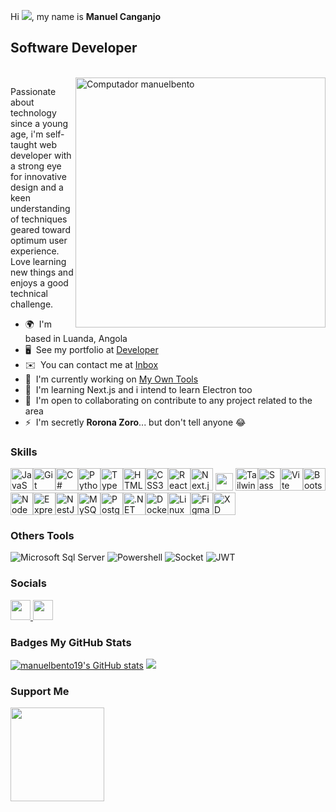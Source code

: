 Hi ![](https://user-images.githubusercontent.com/18350557/176309783-0785949b-9127-417c-8b55-ab5a4333674e.gif), my name is **Manuel Canganjo**

Software Developer
------------------
<br>
<img src="https://raw.githubusercontent.com/MicaelliMedeiros/micaellimedeiros/master/image/computer-illustration.png" min-width="400px" max-width="400px" width="400px" align="right" alt="Computador manuelbento"/>

Passionate about technology since a young age, i'm self-taught web developer with a strong eye for innovative design and a keen understanding of techniques geared toward optimum user experience. Love learning new things and enjoys a good technical challenge.

* 🌍  I'm based in Luanda, Angola
* 🖥️  See my portfolio at [Developer](http://github.com/manuelbento19)
* ✉️  You can contact me at [Inbox](mailto:manuelbentomb.223@gmail.com)
* 🚀  I'm currently working on [My Own Tools](http://github.com/manuelbento19)
* 🧠  I'm learning Next.js and i intend to learn Electron too
* 🤝  I'm open to collaborating on contribute to any project related to the area
* ⚡  I'm secretly **Rorona Zoro**... but don't tell anyone 😂

### Skills

<p align="left">
        <a href="https://developer.mozilla.org/en-US/docs/Web/JavaScript" target="_blank" rel="noreferrer"><img
                src="https://raw.githubusercontent.com/danielcranney/readme-generator/main/public/icons/skills/javascript-colored.svg"
                width="36" height="36" alt="JavaScript" /></a><a href="https://git-scm.com/" target="_blank"
            rel="noreferrer"><img
                src="https://raw.githubusercontent.com/danielcranney/readme-generator/main/public/icons/skills/git-colored.svg"
                width="36" height="36" alt="Git" /></a><a href="https://docs.microsoft.com/en-us/dotnet/csharp/"
            target="_blank" rel="noreferrer"><img
                src="https://raw.githubusercontent.com/danielcranney/readme-generator/main/public/icons/skills/csharp-colored.svg"
                width="36" height="36" alt="C#" /></a><a href="https://www.python.org/" target="_blank"
            rel="noreferrer"><img
                src="https://raw.githubusercontent.com/danielcranney/readme-generator/main/public/icons/skills/python-colored.svg"
                width="36" height="36" alt="Python" /></a><a href="https://www.typescriptlang.org/" target="_blank"
            rel="noreferrer"><img
                src="https://raw.githubusercontent.com/danielcranney/readme-generator/main/public/icons/skills/typescript-colored.svg"
                width="36" height="36" alt="TypeScript" /></a><a
            href="https://developer.mozilla.org/en-US/docs/Glossary/HTML5" target="_blank" rel="noreferrer"><img
                src="https://raw.githubusercontent.com/danielcranney/readme-generator/main/public/icons/skills/html5-colored.svg"
                width="36" height="36" alt="HTML5" /></a><a href="https://www.w3.org/TR/CSS/#css" target="_blank"
            rel="noreferrer"><img
                src="https://raw.githubusercontent.com/danielcranney/readme-generator/main/public/icons/skills/css3-colored.svg"
                width="36" height="36" alt="CSS3" /></a><a href="https://reactjs.org/" target="_blank"
            rel="noreferrer"><img
                src="https://raw.githubusercontent.com/danielcranney/readme-generator/main/public/icons/skills/react-colored.svg"
                width="36" height="36" alt="React" /></a><a href="https://nextjs.org/" target="_blank"
            rel="noreferrer"><img
                src="https://raw.githubusercontent.com/danielcranney/readme-generator/main/public/icons/skills/nextjs.svg"
                width="36" height="36" alt="Next.js" /></a>
        <a href="https://astro.build/" target="_blank"
            rel="noreferrer"><img
                src="https://astro.build/assets/press/astro-icon-light-gradient.svg"
                width="28 alt="Astro" /></a>
        <a href="https://tailwindcss.com/" target="_blank"
            rel="noreferrer"><img
                src="https://raw.githubusercontent.com/danielcranney/readme-generator/main/public/icons/skills/tailwindcss-colored.svg"
                width="36" height="36" alt="TailwindCSS" /></a><a href="https://sass-lang.com/" target="_blank"
            rel="noreferrer"><img
                src="https://raw.githubusercontent.com/danielcranney/readme-generator/main/public/icons/skills/sass-colored.svg"
                width="36" height="36" alt="Sass" /></a><a href="https://vitejs.dev/" target="_blank"
            rel="noreferrer"><img
                src="https://raw.githubusercontent.com/danielcranney/readme-generator/main/public/icons/skills/vite-colored.svg"
                width="36" height="36" alt="Vite" /></a><a href="https://getbootstrap.com/" target="_blank"
            rel="noreferrer"><img
                src="https://raw.githubusercontent.com/danielcranney/readme-generator/main/public/icons/skills/bootstrap-colored.svg"
                width="36" height="36" alt="Bootstrap" /></a><a href="https://nodejs.org/en/" target="_blank"
            rel="noreferrer"><img
                src="https://raw.githubusercontent.com/danielcranney/readme-generator/main/public/icons/skills/nodejs-colored.svg"
                width="36" height="36" alt="NodeJS" /></a><a href="https://expressjs.com/" target="_blank"
            rel="noreferrer"><img
                src="https://raw.githubusercontent.com/danielcranney/readme-generator/main/public/icons/skills/express-colored.svg"
                width="36" height="36" alt="Express" /></a><a href="https://docs.nestjs.com/" target="_blank"
            rel="noreferrer"><img
                src="https://raw.githubusercontent.com/danielcranney/readme-generator/main/public/icons/skills/nestjs-colored.svg"
                width="36" height="36" alt="NestJS" /></a><a href="https://www.mysql.com/" target="_blank"
            rel="noreferrer"><img
                src="https://raw.githubusercontent.com/danielcranney/readme-generator/main/public/icons/skills/mysql-colored.svg"
                width="36" height="36" alt="MySQL" /></a><a href="https://www.postgresql.org/" target="_blank"
            rel="noreferrer"><img
                src="https://raw.githubusercontent.com/danielcranney/readme-generator/main/public/icons/skills/postgresql-colored.svg"
                width="36" height="36" alt="PostgreSQL" /></a><a href="https://dotnet.microsoft.com/en-us/"
            target="_blank" rel="noreferrer"><img
                src="https://raw.githubusercontent.com/danielcranney/readme-generator/main/public/icons/skills/dot-net-colored.svg"
                width="36" height="36" alt=".NET" /></a><a href="https://www.docker.com/" target="_blank"
            rel="noreferrer"><img
                src="https://raw.githubusercontent.com/danielcranney/readme-generator/main/public/icons/skills/docker-colored.svg"
                width="36" height="36" alt="Docker" /></a><a href="https://www.linux.org" target="_blank"
            rel="noreferrer"><img
                src="https://raw.githubusercontent.com/danielcranney/readme-generator/main/public/icons/skills/linux-colored.svg"
                width="36" height="36" alt="Linux" /></a><a href="https://www.figma.com/" target="_blank"
            rel="noreferrer"><img
                src="https://raw.githubusercontent.com/danielcranney/readme-generator/main/public/icons/skills/figma-colored.svg"
                width="36" height="36" alt="Figma" /></a><a href="https://www.adobe.com/uk/products/xd.html"
            target="_blank" rel="noreferrer"><img
                src="https://raw.githubusercontent.com/danielcranney/readme-generator/main/public/icons/skills/xd-colored.svg"
                width="36" height="36" alt="XD" /></a>
    </p>

### Others Tools

![Microsoft Sql Server](https://img.shields.io/badge/-Sql%20Server-CC2927?style=for-the-badge&logo=microsoft-sql-server&logoColor=ffffff)
![Powershell](http://img.shields.io/badge/-Powershell-5391FE?style=for-the-badge&logo=powershell&logoColor=ffffff)
![Socket](https://img.shields.io/badge/Socket.io-black?style=for-the-badge&logo=socket.io&badgeColor=black)
![JWT](https://img.shields.io/badge/JWT-black?style=for-the-badge&logo=JSON%20web%20tokens)

### Socials
   
  <p align="left">
      <a href="https://www.github.com/manuelbento19" target="_blank" rel="noreferrer">
          <picture>
              <source media="(prefers-color-scheme: dark)" srcset="https://raw.githubusercontent.com/danielcranney/readme-generator/main/public/icons/socials/github-dark.svg" />
              <source media="(prefers-color-scheme: light)" srcset="https://raw.githubusercontent.com/danielcranney/readme-generator/main/public/icons/socials/github.svg" />
              <img src="https://raw.githubusercontent.com/danielcranney/readme-generator/main/public/icons/socials/github.svg" width="32" height="32" />
          </picture>
      </a>
      <a href="https://www.linkedin.com/in/manuel-bento" target="_blank" rel="noreferrer">
          <picture>
          <source media="(prefers-color-scheme: dark)" srcset="https://raw.githubusercontent.com/danielcranney/readme-generator/main/public/icons/socials/linkedin-dark.svg" />
          <source media="(prefers-color-scheme: light)" srcset="https://raw.githubusercontent.com/danielcranney/readme-generator/main/public/icons/socials/linkedin.svg" />
          <img src="https://raw.githubusercontent.com/danielcranney/readme-generator/main/public/icons/socials/linkedin.svg" width="32" height="32" />
          </picture>
      </a>
  </p>
  
  ### Badges <b>My GitHub Stats</b>
  <a href="http://www.github.com/manuelbento19"><img src="https://github-readme-stats.vercel.app/api?username=manuelbento19&show_icons=true&hide=&count_private=true&title_color=0891b2&text_color=ffffff&icon_color=0891b2&bg_color=1c1917&hide_border=true&show_icons=true" alt="manuelbento19's GitHub stats" /></a>
  <a href="http://www.github.com/manuelbento19"><img src="https://github-readme-streak-stats.herokuapp.com/?user=manuelbento19&stroke=ffffff&background=1c1917&ring=0891b2&fire=0891b2&currStreakNum=ffffff&currStreakLabel=0891b2&sideNums=ffffff&sideLabels=ffffff&dates=ffffff&hide_border=true" /></a>
  

  
  
  ### Support Me
  <a href="https://www.buymeacoffee.com/manuelbento19"><img src="https://cdn.buymeacoffee.com/buttons/v2/default-yellow.png" width="150"/></a>
